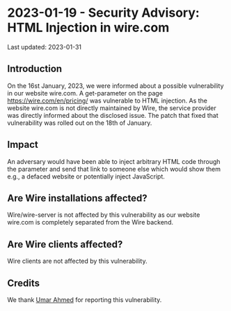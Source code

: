 # 2023-01-19 - Security Advisory: HTML Injection in wire.com

Last updated: 2023-01-31

## Introduction

On the 16st January, 2023, we were informed about a possible vulnerability in our website wire.com. A get-parameter on the page https://wire.com/en/pricing/ was vulnerable to HTML injection. As the website wire.com is not directly maintained by Wire, the service provider was directly informed about the disclosed issue. The patch that fixed that vulnerability was rolled out on the 18th of January.

## Impact

An adversary would have been able to inject arbitrary HTML code through the parameter and send that link to someone else which would show them e.g., a defaced website or potentially inject JavaScript.

## Are Wire installations affected?

Wire/wire-server is not affected by this vulnerability as our website wire.com is completely separated from the Wire backend.

## Are Wire clients affected?

Wire clients are not affected by this vulnerability.

## Credits

We thank [Umar Ahmed](https://linkedin.com/in/theumar9) for reporting this vulnerability.
